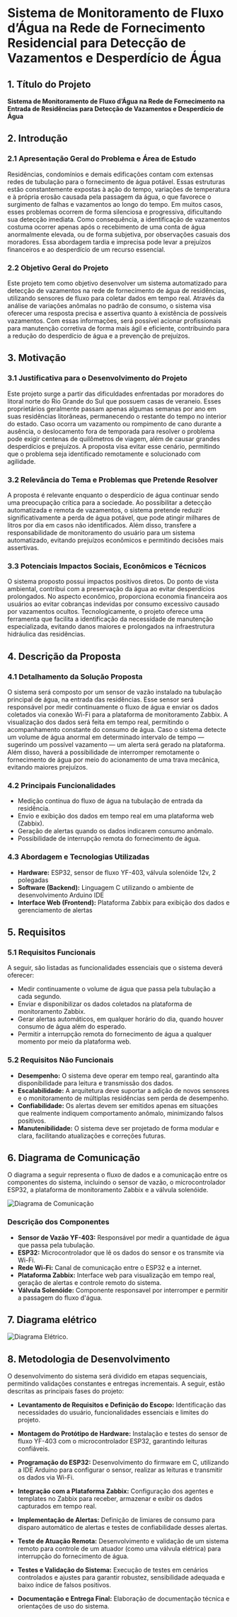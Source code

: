 # Sistema de Monitoramento de Fluxo d’Água na Rede de Fornecimento Residencial para Detecção de Vazamentos e Desperdício de Água

## 1. Título do Projeto
**Sistema de Monitoramento de Fluxo d’Água na Rede de Fornecimento na Entrada de Residências para Detecção de Vazamentos e Desperdício de Água**

## 2. Introdução

### 2.1 Apresentação Geral do Problema e Área de Estudo
Residências, condomínios e demais edificações contam com extensas redes de tubulação para o fornecimento de água potável. Essas estruturas estão constantemente expostas à ação do tempo, variações de temperatura e à própria erosão causada pela passagem da água, o que favorece o surgimento de falhas e vazamentos ao longo do tempo. Em muitos casos, esses problemas ocorrem de forma silenciosa e progressiva, dificultando sua detecção imediata. Como consequência, a identificação de vazamentos costuma ocorrer apenas após o recebimento de uma conta de água anormalmente elevada, ou de forma subjetiva, por observações casuais dos moradores. Essa abordagem tardia e imprecisa pode levar a prejuízos financeiros e ao desperdício de um recurso essencial.

### 2.2 Objetivo Geral do Projeto
Este projeto tem como objetivo desenvolver um sistema automatizado para detecção de vazamentos na rede de fornecimento de água de residências, utilizando sensores de fluxo para coletar dados em tempo real. Através da análise de variações anômalas no padrão de consumo, o sistema visa oferecer uma resposta precisa e assertiva quanto à existência de possíveis vazamentos. Com essas informações, será possível acionar profissionais para manutenção corretiva de forma mais ágil e eficiente, contribuindo para a redução do desperdício de água e a prevenção de prejuízos.

## 3. Motivação

### 3.1 Justificativa para o Desenvolvimento do Projeto
Este projeto surge a partir das dificuldades enfrentadas por moradores do litoral norte do Rio Grande do Sul que possuem casas de veraneio. Esses proprietários geralmente passam apenas algumas semanas por ano em suas residências litorâneas, permanecendo o restante do tempo no interior do estado. Caso ocorra um vazamento ou rompimento de cano durante a ausência, o deslocamento fora de temporada para resolver o problema pode exigir centenas de quilômetros de viagem, além de causar grandes desperdícios e prejuízos. A proposta visa evitar esse cenário, permitindo que o problema seja identificado remotamente e solucionado com agilidade.

### 3.2 Relevância do Tema e Problemas que Pretende Resolver
A proposta é relevante enquanto o desperdício de água continuar sendo uma preocupação crítica para a sociedade. Ao possibilitar a detecção automatizada e remota de vazamentos, o sistema pretende reduzir significativamente a perda de água potável, que pode atingir milhares de litros por dia em casos não identificados. Além disso, transfere a responsabilidade de monitoramento do usuário para um sistema automatizado, evitando prejuízos econômicos e permitindo decisões mais assertivas.

### 3.3 Potenciais Impactos Sociais, Econômicos e Técnicos
O sistema proposto possui impactos positivos diretos. Do ponto de vista ambiental, contribui com a preservação da água ao evitar desperdícios prolongados. No aspecto econômico, proporciona economia financeira aos usuários ao evitar cobranças indevidas por consumo excessivo causado por vazamentos ocultos. Tecnologicamente, o projeto oferece uma ferramenta que facilita a identificação da necessidade de manutenção especializada, evitando danos maiores e prolongados na infraestrutura hidráulica das residências.

## 4. Descrição da Proposta

### 4.1 Detalhamento da Solução Proposta
O sistema será composto por um sensor de vazão instalado na tubulação principal de água, na entrada das residências. Esse sensor será responsável por medir continuamente o fluxo de água e enviar os dados coletados via conexão Wi-Fi para a plataforma de monitoramento Zabbix. A visualização dos dados será feita em tempo real, permitindo o acompanhamento constante do consumo de água. Caso o sistema detecte um volume de água anormal em determinado intervalo de tempo — sugerindo um possível vazamento — um alerta será gerado na plataforma. Além disso, haverá a possibilidade de interromper remotamente o fornecimento de água por meio do acionamento de uma trava mecânica, evitando maiores prejuízos.

### 4.2 Principais Funcionalidades
- Medição contínua do fluxo de água na tubulação de entrada da residência.  
- Envio e exibição dos dados em tempo real em uma plataforma web (Zabbix).  
- Geração de alertas quando os dados indicarem consumo anômalo.  
- Possibilidade de interrupção remota do fornecimento de água.

### 4.3 Abordagem e Tecnologias Utilizadas
- **Hardware:** ESP32, sensor de fluxo YF-403, válvula solenóide 12v, 2 polegadas  
- **Software (Backend):** Linguagem C utilizando o ambiente de desenvolvimento Arduino IDE  
- **Interface Web (Frontend):** Plataforma Zabbix para exibição dos dados e gerenciamento de alertas

## 5. Requisitos

### 5.1 Requisitos Funcionais
A seguir, são listadas as funcionalidades essenciais que o sistema deverá oferecer:

- Medir continuamente o volume de água que passa pela tubulação a cada segundo.
- Enviar e disponibilizar os dados coletados na plataforma de monitoramento Zabbix.
- Gerar alertas automáticos, em qualquer horário do dia, quando houver consumo de água além do esperado.
- Permitir a interrupção remota do fornecimento de água a qualquer momento por meio da plataforma web.

### 5.2 Requisitos Não Funcionais

- **Desempenho:** O sistema deve operar em tempo real, garantindo alta disponibilidade para leitura e transmissão dos dados.
- **Escalabilidade:** A arquitetura deve suportar a adição de novos sensores e o monitoramento de múltiplas residências sem perda de desempenho.
- **Confiabilidade:** Os alertas devem ser emitidos apenas em situações que realmente indiquem comportamento anômalo, minimizando falsos positivos.
- **Manutenibilidade:** O sistema deve ser projetado de forma modular e clara, facilitando atualizações e correções futuras.

## 6. Diagrama de Comunicação

O diagrama a seguir representa o fluxo de dados e a comunicação entre os componentes do sistema, incluindo o sensor de vazão, o microcontrolador ESP32, a plataforma de monitoramento Zabbix e a válvula solenóide.

![Diagrama de Comunicação](./imgs/diagramaUbiquosComunicacao.png)

### Descrição dos Componentes

- **Sensor de Vazão YF-403:** Responsável por medir a quantidade de água que passa pela tubulação.
- **ESP32:** Microcontrolador que lê os dados do sensor e os transmite via Wi-Fi.
- **Rede Wi-Fi:** Canal de comunicação entre o ESP32 e a internet.
- **Plataforma Zabbix:** Interface web para visualização em tempo real, geração de alertas e controle remoto do sistema.
- **Válvula Solenóide:** Componente responsavel por interromper e permitir a passagem do fluxo d'água.

## 7. Diagrama elétrico

![Diagrama Elétrico](./imgs/EsquemaEletricoUbiquos.png).

## 8. Metodologia de Desenvolvimento

O desenvolvimento do sistema será dividido em etapas sequenciais, permitindo validações constantes e entregas incrementais. A seguir, estão descritas as principais fases do projeto:

- **Levantamento de Requisitos e Definição do Escopo:**
  Identificação das necessidades do usuário, funcionalidades essenciais e limites do projeto.

- **Montagem do Protótipo de Hardware:**
  Instalação e testes do sensor de fluxo YF-403 com o microcontrolador ESP32, garantindo leituras confiáveis.

- **Programação do ESP32:**
  Desenvolvimento do firmware em C, utilizando a IDE Arduino para configurar o sensor, realizar as leituras e transmitir os dados via Wi-Fi.

- **Integração com a Plataforma Zabbix:**
  Configuração dos agentes e templates no Zabbix para receber, armazenar e exibir os dados capturados em tempo real.

- **Implementação de Alertas:**
  Definição de limiares de consumo para disparo automático de alertas e testes de confiabilidade desses alertas.

- **Teste de Atuação Remota:**
  Desenvolvimento e validação de um sistema remoto para controle de um atuador (como uma válvula elétrica) para interrupção do fornecimento de água.

- **Testes e Validação do Sistema:**
  Execução de testes em cenários controlados e ajustes para garantir robustez, sensibilidade adequada e baixo índice de falsos positivos.

- **Documentação e Entrega Final:**
  Elaboração de documentação técnica e orientações de uso do sistema.
